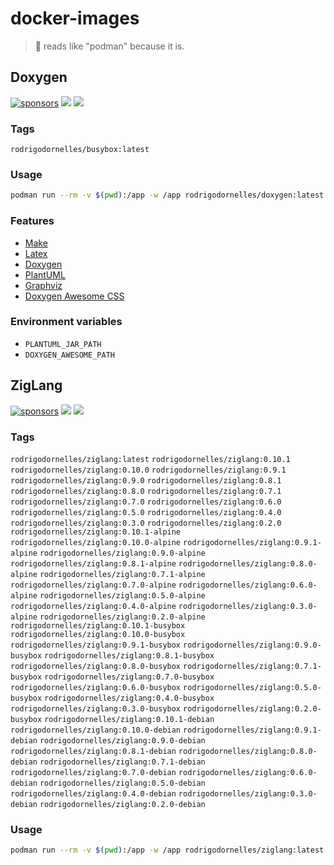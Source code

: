 # docker-images

> :whale2: reads like "podman" because it is.

## Doxygen ##

[![sponsors](https://img.shields.io/github/sponsors/rodrigodornelles?color=ff69b4&logo=github)](https://github.com/sponsors/RodrigoDornelles)
[![](https://img.shields.io/docker/pulls/rodrigodornelles/doxygen?logo=docker&logoColor=fff)](https://hub.docker.com/r/rodrigodornelles/doxygen)
[![](https://img.shields.io/docker/image-size/rodrigodornelles/doxygen/latest?logo=docker&logoColor=fff)](https://hub.docker.com/r/rodrigodornelles/doxygen/tags)

### Tags

`rodrigodornelles/busybox:latest`

### Usage ###

```sh
podman run --rm -v $(pwd):/app -w /app rodrigodornelles/doxygen:latest doxygen
```

### Features ###

 * [Make](https://www.gnu.org/software/make)
 * [Latex](https://www.latex-project.org)
 * [Doxygen](https://www.doxygen.nl)
 * [PlantUML](https://plantuml.com)
 * [Graphviz](https://graphviz.org)
 * [Doxygen Awesome CSS](https://jothepro.github.io/doxygen-awesome-css)

### Environment variables ###

 * `PLANTUML_JAR_PATH`
 * `DOXYGEN_AWESOME_PATH`
 
 ## ZigLang ##

[![sponsors](https://img.shields.io/github/sponsors/rodrigodornelles?color=ff69b4&logo=github)](https://github.com/sponsors/RodrigoDornelles)
[![](https://img.shields.io/docker/pulls/rodrigodornelles/ziglang?logo=docker&logoColor=fff)](https://hub.docker.com/r/rodrigodornelles/ziglang)
[![](https://img.shields.io/docker/image-size/rodrigodornelles/ziglang/latest?logo=docker&logoColor=fff)](https://hub.docker.com/r/rodrigodornelles/ziglang/tags)

### Tags

`rodrigodornelles/ziglang:latest` `rodrigodornelles/ziglang:0.10.1` `rodrigodornelles/ziglang:0.10.0` `rodrigodornelles/ziglang:0.9.1` `rodrigodornelles/ziglang:0.9.0` `rodrigodornelles/ziglang:0.8.1` `rodrigodornelles/ziglang:0.8.0` `rodrigodornelles/ziglang:0.7.1` `rodrigodornelles/ziglang:0.7.0` `rodrigodornelles/ziglang:0.6.0` `rodrigodornelles/ziglang:0.5.0` `rodrigodornelles/ziglang:0.4.0` `rodrigodornelles/ziglang:0.3.0` `rodrigodornelles/ziglang:0.2.0`  `rodrigodornelles/ziglang:0.10.1-alpine` `rodrigodornelles/ziglang:0.10.0-alpine` `rodrigodornelles/ziglang:0.9.1-alpine` `rodrigodornelles/ziglang:0.9.0-alpine` `rodrigodornelles/ziglang:0.8.1-alpine` `rodrigodornelles/ziglang:0.8.0-alpine` `rodrigodornelles/ziglang:0.7.1-alpine` `rodrigodornelles/ziglang:0.7.0-alpine` `rodrigodornelles/ziglang:0.6.0-alpine` `rodrigodornelles/ziglang:0.5.0-alpine` `rodrigodornelles/ziglang:0.4.0-alpine` `rodrigodornelles/ziglang:0.3.0-alpine` `rodrigodornelles/ziglang:0.2.0-alpine` `rodrigodornelles/ziglang:0.10.1-busybox` `rodrigodornelles/ziglang:0.10.0-busybox` `rodrigodornelles/ziglang:0.9.1-busybox` `rodrigodornelles/ziglang:0.9.0-busybox` `rodrigodornelles/ziglang:0.8.1-busybox` `rodrigodornelles/ziglang:0.8.0-busybox` `rodrigodornelles/ziglang:0.7.1-busybox` `rodrigodornelles/ziglang:0.7.0-busybox` `rodrigodornelles/ziglang:0.6.0-busybox` `rodrigodornelles/ziglang:0.5.0-busybox` `rodrigodornelles/ziglang:0.4.0-busybox` `rodrigodornelles/ziglang:0.3.0-busybox` `rodrigodornelles/ziglang:0.2.0-busybox` `rodrigodornelles/ziglang:0.10.1-debian` `rodrigodornelles/ziglang:0.10.0-debian` `rodrigodornelles/ziglang:0.9.1-debian` `rodrigodornelles/ziglang:0.9.0-debian` `rodrigodornelles/ziglang:0.8.1-debian` `rodrigodornelles/ziglang:0.8.0-debian` `rodrigodornelles/ziglang:0.7.1-debian` `rodrigodornelles/ziglang:0.7.0-debian` `rodrigodornelles/ziglang:0.6.0-debian` `rodrigodornelles/ziglang:0.5.0-debian` `rodrigodornelles/ziglang:0.4.0-debian` `rodrigodornelles/ziglang:0.3.0-debian` `rodrigodornelles/ziglang:0.2.0-debian`

### Usage ###

```sh
podman run --rm -v $(pwd):/app -w /app rodrigodornelles/ziglang:latest
```
